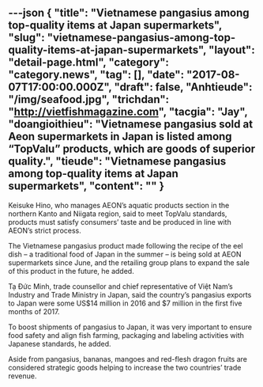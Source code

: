 ---json
{
    "title": "Vietnamese pangasius among top-quality items at Japan supermarkets",
    "slug": "vietnamese-pangasius-among-top-quality-items-at-japan-supermarkets",
    "layout": "detail-page.html",
    "category": "category.news",
    "tag": [],
    "date": "2017-08-07T17:00:00.000Z",
    "draft": false,
    "Anhtieude": "/img/seafood.jpg",
    "trichdan": "http://vietfishmagazine.com",
    "tacgia": "Jay",
    "doangioithieu": "Vietnamese pangasius sold at Aeon supermarkets in Japan is listed among “TopValu” products, which are goods of superior quality.",
    "tieude": "Vietnamese pangasius among top-quality items at Japan supermarkets",
    "__content__": ""
}
---
<p><span style="font-size:14px">Keisuke Hino, who manages AEON&rsquo;s aquatic products section in the northern Kanto and Niigata region, said to meet TopValu standards, products must satisfy consumers&rsquo; taste and be produced in line with AEON&rsquo;s strict process.&nbsp;</span></p>

<p><span style="font-size:14px">The Vietnamese&nbsp;pangasius product made following the recipe of the eel dish &ndash; a traditional food of Japan in the summer &ndash; is being sold at AEON supermarkets since June, and the retailing group plans to expand the sale of this product in the future, he added.</span></p>

<p><span style="font-size:14px">Tạ Đức Minh, trade counsellor and chief representative of Việt Nam&rsquo;s Industry and Trade Ministry in Japan, said the country&rsquo;s&nbsp;pangasius exports to Japan were some US$14 million in 2016 and $7 million in the first five months of 2017.&nbsp;</span></p>

<p><span style="font-size:14px">To boost shipments of&nbsp;pangasius to Japan, it was very important to ensure food safety and align fish farming, packaging and labeling activities with Japanese standards, he added.</span></p>

<p><span style="font-size:14px">Aside from&nbsp;pangasius, bananas, mangoes and red-flesh dragon fruits are considered strategic goods helping to increase the two countries&rsquo; trade revenue.&nbsp;</span></p>
